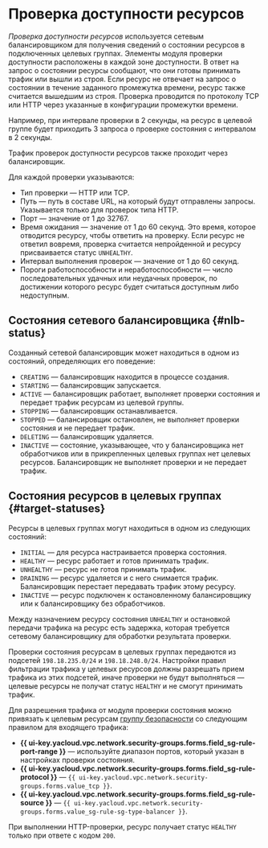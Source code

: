 # Проверка доступности ресурсов


*Проверка доступности ресурсов* используется сетевым балансировщиком для получения сведений о состоянии ресурсов в подключенных целевых группах. Элементы модуля проверки доступности расположены в каждой зоне доступности. В ответ на запрос о состоянии ресурсы сообщают, что они готовы принимать трафик или вышли из строя. Если ресурс не отвечает на запрос о состоянии в течение заданного промежутка времени, ресурс также считается вышедшим из строя. Проверка проводится по протоколу TCP или HTTP через указанные в конфигурации промежутки времени. 

Например, при интервале проверки в 2 секунды, на ресурс в целевой группе будет приходить 3 запроса о проверке состояния с интервалом в 2 секунды.

Трафик проверок доступности ресурсов также проходит через балансировщик.

Для каждой проверки указываются:

* Тип проверки — HTTP или TCP.
* Путь — путь в составе URL, на который будут отправлены запросы. Указывается только для проверок типа HTTP.
* Порт — значение от 1 до 32767.
* Время ожидания — значение от 1 до 60 секунд. Это время, которое отводится ресурсу, чтобы ответить на проверку. Если ресурс не ответил вовремя, проверка считается непройденной и ресурсу присваивается статус `UNHEALTHY`.
* Интервал выполнения проверок — значение от 1 до 60 секунд.
* Пороги работоспособности и неработоспособности — число последовательных удачных или неудачных проверок, по достижении которого ресурс будет считаться доступным либо недоступным.

## Состояния сетевого балансировщика {#nlb-status}

Созданный сетевой балансировщик может находиться в одном из состояний, определяющих его поведение:

* `CREATING` — балансировщик находится в процессе создания.
* `STARTING` — балансировщик запускается.
* `ACTIVE` — балансировщик работает, выполняет проверки состояния и передает трафик ресурсам из целевой группы.
* `STOPPING` — балансировщик останавливается.
* `STOPPED` — балансировщик остановлен, не выполняет проверки состояния и не передает трафик.
* `DELETING` — балансировщик удаляется.
* `INACTIVE` — состояние, указывающее, что у балансировщика нет обработчиков или в прикрепленных целевых группах нет целевых ресурсов. Балансировщик не выполняет проверки и не передает трафик.

## Состояния ресурсов в целевых группах {#target-statuses}

Ресурсы в целевых группах могут находиться в одном из следующих состояний:

* `INITIAL` — для ресурса настраивается проверка состояния.
* `HEALTHY` — ресурс работает и готов принимать трафик.
* `UNHEALTHY` — ресурс не готов принимать трафик.
* `DRAINING` — ресурс удаляется и с него снимается трафик. Балансировщик перестает передавать трафик этому ресурсу.
* `INACTIVE` — ресурс подключен к остановленному балансировщику или к балансировщику без обработчиков.

Между назначением ресурсу состояния `UNHEALTHY` и остановкой передачи трафика на ресурс есть задержка, которая требуется сетевому балансировщику для обработки результата проверки.

Проверки состояния ресурсам в целевых группах передаются из подсетей `198.18.235.0/24` и `198.18.248.0/24`. Настройки правил фильтрации трафика у целевых ресурсов должны разрешать прием трафика из этих подсетей, иначе проверки не будут выполняться — целевые ресурсы не получат статус `HEALTHY` и не смогут принимать трафик.

Для разрешения трафика от модуля проверки состояния можно привязать к целевым ресурсам [группу безопасности](../../vpc/concepts/security-groups.md) со следующим правилом для входящего трафика: 
* **{{ ui-key.yacloud.vpc.network.security-groups.forms.field_sg-rule-port-range }}** — используйте диапазон портов, который указан в настройках проверки состояния.
* **{{ ui-key.yacloud.vpc.network.security-groups.forms.field_sg-rule-protocol }}** — `{{ ui-key.yacloud.vpc.network.security-groups.forms.value_tcp }}`.
* **{{ ui-key.yacloud.vpc.network.security-groups.forms.field_sg-rule-source }}** — `{{ ui-key.yacloud.vpc.network.security-groups.forms.value_sg-rule-sg-type-balancer }}`.

При выполнении HTTP-проверки, ресурс получает статус `HEALTHY` только при ответе с кодом `200`.
